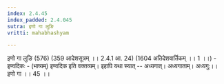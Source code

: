 ```yaml
---
index: 2.4.45
index_padded: 2.4.045
sutra: इणो गा लुङि
vritti: mahabhashyam

---
```

 इणो गा लुङि (576) (359 आदेशसूत्रम् ।। 2.4.1 आ. 24) (1604 अतिदेशवार्तिकम् ।। 1 ।।) - इण्वदिकः - (भाष्यम्) इण्वदिक इति वक्तव्यम्। इहापि यथा स्यात् -- अध्यगात्। अध्यगाताम्। अध्यगुः।। इणो गा ।। 45 ।। 